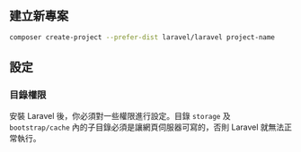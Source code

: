 ## 建立新專案

```bash
composer create-project --prefer-dist laravel/laravel project-name
```

## 設定

### 目錄權限

安裝 Laravel 後，你必須對一些權限進行設定。目錄 `storage` 及 `bootstrap/cache` 內的子目錄必須是讓網頁伺服器可寫的，否則 Laravel 就無法正常執行。
